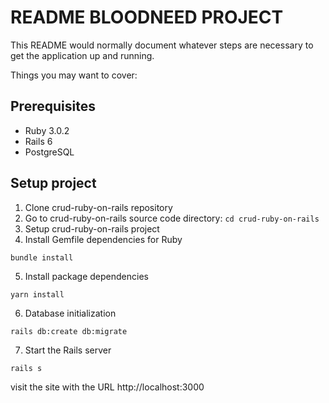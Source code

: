 # README BLOODNEED PROJECT

This README would normally document whatever steps are necessary to get the
application up and running.

Things you may want to cover:

## Prerequisites
* Ruby 3.0.2
* Rails 6
* PostgreSQL
## Setup project
1. Clone crud-ruby-on-rails repository 
2. Go to crud-ruby-on-rails source code directory: `cd crud-ruby-on-rails`
3. Setup crud-ruby-on-rails project 
4. Install Gemfile dependencies for Ruby  
```
bundle install
```
5. Install package dependencies 
```
yarn install
```
6. Database initialization
``` 
rails db:create db:migrate
```
7. Start the Rails server 
```
rails s
```
visit the site with the URL http://localhost:3000
